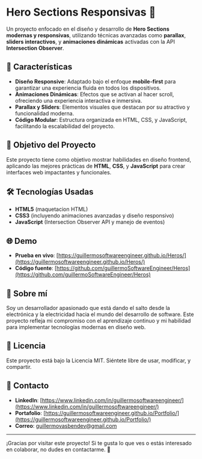 # Hero Sections Responsivas 🌟  

Un proyecto enfocado en el diseño y desarrollo de **Hero Sections modernas y responsivas**, utilizando técnicas avanzadas como **parallax**, **sliders interactivos**, y **animaciones dinámicas** activadas con la API **Intersection Observer**.  

## 🚀 Características  
- **Diseño Responsive**: Adaptado bajo el enfoque **mobile-first** para garantizar una experiencia fluida en todos los dispositivos.  
- **Animaciones Dinámicas**: Efectos que se activan al hacer scroll, ofreciendo una experiencia interactiva e inmersiva.  
- **Parallax y Sliders**: Elementos visuales que destacan por su atractivo y funcionalidad moderna.  
- **Código Modular**: Estructura organizada en HTML, CSS, y JavaScript, facilitando la escalabilidad del proyecto.  

## 🎯 Objetivo del Proyecto  
Este proyecto tiene como objetivo mostrar habilidades en diseño frontend, aplicando las mejores prácticas de **HTML**, **CSS**, y **JavaScript** para crear interfaces web impactantes y funcionales.  

## 🛠️ Tecnologías Usadas  
- **HTML5**  (maquetacion HTML)
- **CSS3** (incluyendo animaciones avanzadas y diseño responsivo)  
- **JavaScript** (Intersection Observer API y manejo de eventos) 


## 🌐 Demo  
- **Prueba en vivo**: [https://guillermosoftwareengineer.github.io/Heros/](https://guillermosoftwareengineer.github.io/Heros/)  
- **Código fuente**: [https://github.com/guillermoSoftwareEngineer/Heros](https://github.com/guillermoSoftwareEngineer/Heros)  

## 💼 Sobre mí  
Soy un desarrollador apasionado que está dando el salto desde la electrónica y la electricidad hacia el mundo del desarrollo de software. Este proyecto refleja mi compromiso con el aprendizaje continuo y mi habilidad para implementar tecnologías modernas en diseño web.  

## 📝 Licencia  
Este proyecto está bajo la Licencia MIT. Siéntete libre de usar, modificar, y compartir.  

## 📩 Contacto  
- **LinkedIn**: [https://www.linkedin.com/in/guillermosoftwareengineer/](https://www.linkedin.com/in/guillermosoftwareengineer/)  
- **Portafolio**: [https://guillermosoftwareengineer.github.io/Portfolio/](https://guillermosoftwareengineer.github.io/Portfolio/)  
- **Correo**: guillermovasbendev@gmail.com

---

¡Gracias por visitar este proyecto! Si te gusta lo que ves o estás interesado en colaborar, no dudes en contactarme. 🙌  

